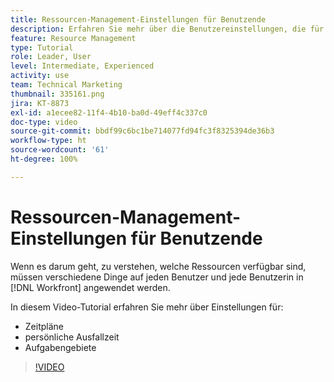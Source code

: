 ```yaml
---
title: Ressourcen-Management-Einstellungen für Benutzende
description: Erfahren Sie mehr über die Benutzereinstellungen, die für die ordnungsgemäße Verwendung der Tools zum Ressourcen-Management erforderlich sind.
feature: Resource Management
type: Tutorial
role: Leader, User
level: Intermediate, Experienced
activity: use
team: Technical Marketing
thumbnail: 335161.png
jira: KT-8873
exl-id: a1ecee82-11f4-4b10-ba0d-49eff4c337c0
doc-type: video
source-git-commit: bbdf99c6bc1be714077fd94fc3f8325394de36b3
workflow-type: ht
source-wordcount: '61'
ht-degree: 100%

---
```


# Ressourcen-Management-Einstellungen für Benutzende

Wenn es darum geht, zu verstehen, welche Ressourcen verfügbar sind, müssen verschiedene Dinge auf jeden Benutzer und jede Benutzerin in [!DNL Workfront] angewendet werden.

In diesem Video-Tutorial erfahren Sie mehr über Einstellungen für:

* Zeitpläne
* persönliche Ausfallzeit
* Aufgabengebiete

>[!VIDEO](https://video.tv.adobe.com/v/3432158/?quality=12&learn=on&enablevpops=1&captions=ger)
